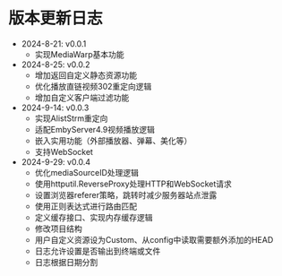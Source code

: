 # 版本更新日志
- 2024-8-21: v0.0.1
  - 实现MediaWarp基本功能
- 2024-8-25: v0.0.2
  - 增加返回自定义静态资源功能
  - 优化播放直链视频302重定向逻辑
  - 增加自定义客户端过滤功能
- 2024-9-14: v0.0.3
  - 实现AlistStrm重定向
  - 适配EmbyServer4.9视频播放逻辑
  - 嵌入实用功能（外部播放器、弹幕、美化等）
  - 支持WebSocket
- 2024-9-29: v0.0.4
  - 优化mediaSourceID处理逻辑
  - 使用httputil.ReverseProxy处理HTTP和WebSocket请求
  - 设置浏览器referer策略，跳转时减少服务器站点泄露
  - 使用正则表达式进行路由匹配
  - 定义缓存接口、实现内存缓存逻辑
  - 修改项目结构
  - 用户自定义资源设为Custom、从config中读取需要额外添加的HEAD
  - 日志允许设置是否输出到终端或文件
  - 日志根据日期分割
